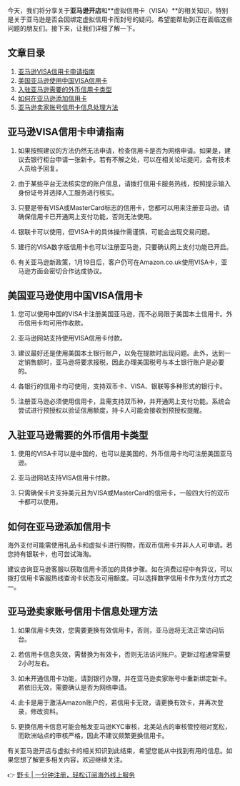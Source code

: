 今天，我们将分享关于**亚马逊开店**和**虚拟信用卡（VISA）**的相关知识，特别是关于亚马逊是否会因绑定虚拟信用卡而封号的疑问。希望能帮助到正在面临这些问题的朋友们。接下来，让我们详细了解一下。

## 文章目录

1. [亚马逊VISA信用卡申请指南](#亚马逊visa信用卡申请指南)
2. [美国亚马逊使用中国VISA信用卡](#美国亚马逊使用中国visa信用卡)
3. [入驻亚马逊需要的外币信用卡类型](#入驻亚马逊需要的外币信用卡类型)
4. [如何在亚马逊添加信用卡](#如何在亚马逊添加信用卡)
5. [亚马逊卖家账号信用卡信息处理方法](#亚马逊卖家账号信用卡信息处理方法)

## 亚马逊VISA信用卡申请指南

1. 如果按照建议的方法仍然无法申请，检查信用卡是否为网络申请。如果是，建议去银行柜台申请一张新卡。若有不解之处，可以在相关论坛提问，会有技术人员给予回复。

2. 由于某些平台无法核实您的账户信息，请拨打信用卡服务热线，按照提示输入身份证号并选择人工服务进行核实。

3. 只要是带有VISA或MasterCard标志的信用卡，您都可以用来注册亚马逊。请确保信用卡已开通网上支付功能，否则无法使用。

4. 银联卡可以使用，但VISA卡的具体操作需谨慎，可能会出现交易问题。

5. 建行的VISA数字版信用卡也可以注册亚马逊，只要确认网上支付功能已开启。

6. 有关亚马逊新政策，1月19日后，客户仍可在Amazon.co.uk使用VISA卡，亚马逊方面会密切合作达成协议。

## 美国亚马逊使用中国VISA信用卡

1. 您可以使用中国的VISA卡注册美国亚马逊，而不必局限于美国本土信用卡。外币信用卡均可用作收款。

2. 亚马逊网站支持使用VISA信用卡付款。

3. 建议最好还是使用美国本土银行账户，以免在提款时出现问题。此外，达到一定销售额时，亚马逊将要求报税，因此办理美国税号与本土银行账户是必要的。

4. 各银行的信用卡均可使用，支持双币卡、VISA、银联等多种形式的银行卡。

5. 注册亚马逊必须使用信用卡，且需支持双币种，并开通网上支付功能。系统会尝试进行预授权以验证信用额度，持卡人可能会接收到预授权提醒。

## 入驻亚马逊需要的外币信用卡类型

1. 使用的VISA卡可以是中国的，也可以是美国的，外币信用卡均可注册美国亚马逊。

2. 亚马逊网站支持VISA信用卡付款。

3. 只需确保卡片支持美元且为VISA或MasterCard的信用卡，一般四大行的双币卡都可以使用。

## 如何在亚马逊添加信用卡

海外支付可能需使用礼品卡和虚拟卡进行购物，而双币信用卡并非人人可申请。若您持有银联卡，也可尝试海淘。

建议咨询亚马逊客服以获取信用卡添加的具体步骤。如在消费过程中有异议，可以拨打信用卡客服热线查询卡状态及可用额度。可以选择数字信用卡作为支付方式之一。

## 亚马逊卖家账号信用卡信息处理方法

1. 如果信用卡失效，您需要更换有效信用卡，否则，亚马逊将无法正常访问后台。

2. 若信用卡信息失效，需替换为有效卡，否则无法访问账户。更新过程通常需要2小时左右。

3. 如未开通信用卡功能，请到银行办理，并在亚马逊卖家账号中重新绑定新卡。若依旧无效，需要确认是否为网络申请。

4. 此卡是用于激活Amazon账户的，若信用卡无效，请更换有效卡，并再次登录，修改资料。

5. 更换信用卡信息可能会触发亚马逊KYC审核，北美站点的审核管控相对宽松，而欧洲站点的审核严格，因此不建议频繁更换信用卡。

有关亚马逊开店与虚拟卡的相关知识到此结束，希望您能从中找到有用的信息。如果您想了解更多相关内容，欢迎继续关注。

👉 [野卡 | 一分钟注册，轻松订阅海外线上服务](https://bit.ly/bewildcard)